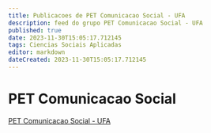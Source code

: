 ```yaml
---
title: Publicacoes de PET Comunicacao Social - UFA 
description: feed do grupo PET Comunicacao Social - UFA
published: true
date: 2023-11-30T15:05:17.712145
tags: Ciencias Sociais Aplicadas
editor: markdown
dateCreated: 2023-11-30T15:05:17.712145
---
```


# PET Comunicacao Social
[PET Comunicacao Social - UFA](/grupo/68PETComunicacaoSocialUFA)